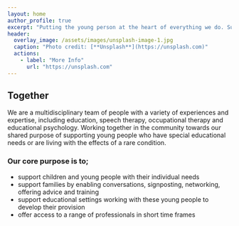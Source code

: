 ```yaml
---
layout: home
author_profile: true
excerpt: "Putting the young person at the heart of everything we do. Supporting special young people and their communities. Bringing families and professionals together. "
header:
  overlay_image: /assets/images/unsplash-image-1.jpg
  caption: "Photo credit: [**Unsplash**](https://unsplash.com)"
  actions:
    - label: "More Info"
      url: "https://unsplash.com"
---
```



## Together

We are a multidisciplinary team of people with a variety of experiences and expertise, including education, speech therapy, occupational therapy and educational psychology. Working together in the community towards our shared purpose of supporting young people who have special educational needs or are living with the effects of a rare condition.

### Our core purpose is to;
* support children and young people with their individual needs
* support families by enabling conversations, signposting, networking, offering advice and training
* support educational settings working with these young people to develop their provision
* offer access to a range of professionals in short time frames

